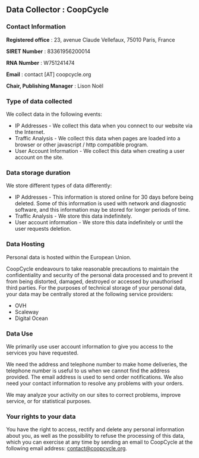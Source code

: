 Data Collector : CoopCycle
----------------------------------

### Contact Information

**Registered office** : 23, avenue Claude Vellefaux, 75010 Paris, France

**SIRET Number** : 83361956200014

**RNA Number** : W751241474

**Email** : contact [AT] coopcycle.org

**Chair, Publishing Manager** : Lison Noël

### Type of data collected

We collect data in the following events:

- IP Addresses - We collect this data when you connect to our website via the Internet.
- Traffic Analysis - We collect this data when pages are loaded into a browser or other javascript / http compatible program.
- User Account Information - We collect this data when creating a user account on the site.


### Data storage duration

We store different types of data differently: 

- IP Addresses - This information is stored online for 30 days before being deleted. Some of this information is used with network and diagnostic software, and this information may be stored for longer periods of time.
- Traffic Analysis - We store this data indefinitely.
- User account information - We store this data indefinitely or until the user requests deletion.


### Data Hosting

Personal data is hosted within the European Union.

CoopCycle endeavours to take reasonable precautions to maintain the confidentiality and security of the personal data processed and to prevent it from being distorted, damaged, destroyed or accessed by unauthorised third parties.
For the purposes of technical storage of your personal data, your data may be centrally stored at the following service providers:

- OVH
- Scaleway
- Digital Ocean


### Data Use

We primarily use user account information to give you access to the services you have requested.

We need the address and telephone number to make home deliveries, the telephone number is useful to us when we cannot find the address provided. The email address is used to send order notifications.
We also need your contact information to resolve any problems with your orders.

We may analyze your activity on our sites to correct problems, improve service, or for statistical purposes.


### Your rights to your data

You have the right to access, rectify and delete any personal information about you, as well as the possibility to refuse the processing of this data, which you can exercise at any time by sending an email to CoopCycle at the following email address: contact@coopcycle.org.
